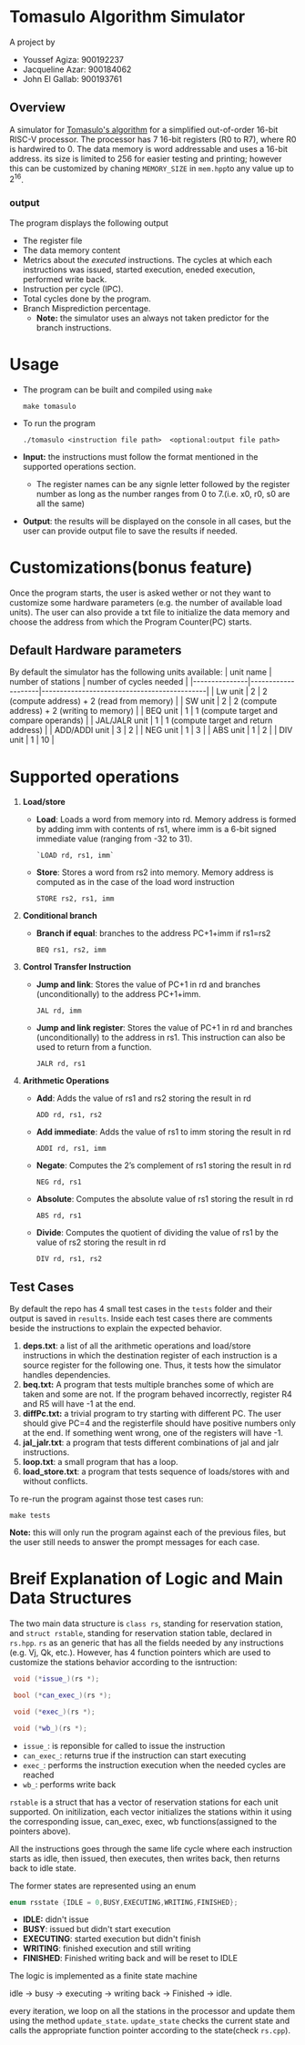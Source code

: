 # Tomasulo Algorithm Simulator

A project by

- Youssef Agiza: 900192237
- Jacqueline Azar: 900184062
- John El Gallab: 900193761

## Overview

A simulator for [Tomasulo's algorithm](https://en.wikipedia.org/wiki/Tomasulo_algorithm) for a simplified out-of-order 16-bit RISC-V processor. The processor has 7 16-bit registers (R0 to R7), where R0 is hardwired to 0. The data memory is word addressable and uses a 16-bit address. its size is limited to 256 for easier testing and printing; however this can be customized by chaning `MEMORY_SIZE` in `mem.hpp`to any value up to $2^{16}$.

### output

The program displays the following output

- The register file
- The data memory content
- Metrics about the _executed_ instructions. The cycles at which each instructions was issued, started execution, eneded execution, performed write back.
- Instruction per cycle (IPC).
- Total cycles done by the program.
- Branch Misprediction percentage.
  - **Note:** the simulator uses an always not taken predictor for the branch instructions.

# Usage

- The program can be built and compiled using `make`

      make tomasulo

- To run the program

      ./tomasulo <instruction file path>  <optional:output file path>

- **Input:** the instructions must follow the format mentioned in the supported operations section.
  - The register names can be any signle letter followed by the register number as long as the number ranges from 0 to 7.(i.e. x0, r0, s0 are all the same)
- **Output**: the results will be displayed on the console in all cases, but the user can provide output file to save the results if needed.

# Customizations(bonus feature)

Once the program starts, the user is asked wether or not they want to customize some hardware parameters (e.g. the number of available load units). The user can also provide a txt file to initialize the data memory and choose the address from which the Program Counter(PC) starts.

## Default Hardware parameters

By default the simulator has the following units available:
| unit name | number of stations | number of cycles needed |
|---------------|--------------------|---------------------------------------------|
| Lw unit | 2 | 2 (compute address) + 2 (read from memory) |
| SW unit | 2 | 2 (compute address) + 2 (writing to memory) |
| BEQ unit | 1 | 1 (compute target and compare operands) |
| JAL/JALR unit | 1 | 1 (compute target and return address) |
| ADD/ADDI unit | 3 | 2 |
| NEG unit | 1 | 3 |
| ABS unit | 1 | 2 |
| DIV unit | 1 | 10 |

# Supported operations

1.  **Load/store**

    - **Load**: Loads a word from memory into rd. Memory address is formed by adding imm with
      contents of rs1, where imm is a 6-bit signed immediate value (ranging from -32 to 31).

          `LOAD rd, rs1, imm`

    - **Store**: Stores a word from rs2 into memory. Memory address is computed as in the case of the load word instruction

      `STORE rs2, rs1, imm`

2.  **Conditional branch**

    - **Branch if equal**: branches to the address PC+1+imm if rs1=rs2

      `BEQ rs1, rs2, imm`

3.  **Control Transfer Instruction**

    - **Jump and link**: Stores the value of PC+1 in rd and branches (unconditionally) to the address PC+1+imm.

      `JAL rd, imm`

    - **Jump and link register**: Stores the value of PC+1 in rd and branches (unconditionally) to the address in rs1. This instruction can also be used to return from a function.

      `JALR rd, rs1`

4.  **Arithmetic Operations**

    - **Add**: Adds the value of rs1 and rs2 storing the result in rd

      `ADD rd, rs1, rs2`

    - **Add immediate**: Adds the value of rs1 to imm storing the result in rd

      `ADDI rd, rs1, imm`

    - **Negate**: Computes the 2’s complement of rs1 storing the result in rd

      `NEG rd, rs1`

    - **Absolute**: Computes the absolute value of rs1 storing the result in rd

      `ABS rd, rs1`

    - **Divide**: Computes the quotient of dividing the value of rs1 by the value of rs2 storing the result in rd

      `DIV rd, rs1, rs2`

## Test Cases

By default the repo has 4 small test cases in the `tests` folder and their output is saved in `results`. Inside each test cases there are comments beside the instructions to explain the expected behavior.

1. **deps.txt**: a list of all the arithmetic operations and load/store instructions in which the destination register of each instruction is a source register for the following one. Thus, it tests how the simulator handles dependencies.
2. **beq.txt:** A program that tests multiple branches some of which are taken and some are not. If the program behaved incorrectly, register R4 and R5 will have -1 at the end.
3. **diffPc.txt:** a trivial program to try starting with different PC. The user should give PC=4 and the registerfile should have positive numbers only at the end. If something went wrong, one of the registers will have -1.
4. **jal_jalr.txt**: a program that tests different combinations of jal and jalr instructions.
5. **loop.txt**: a small program that has a loop.
6. **load_store.txt**: a program that tests sequence of loads/stores with and without conflicts.

To re-run the program against those test cases run:

    make tests

**Note:** this will only run the program against each of the previous files, but the user still needs to answer the prompt messages for each case.

# Breif Explanation of Logic and Main Data Structures

The two main data structure is `class rs`, standing for reservation station, and `struct rstable`, standing for reservation station table, declared in `rs.hpp`. `rs` as an generic that has all the fields needed by any instructions (e.g. Vj, Qk, etc.). However, has 4 function pointers which are used to customize the stations behavior according to the isntruction:

```c++
 void (*issue_)(rs *);

 bool (*can_exec_)(rs *);

 void (*exec_)(rs *);

 void (*wb_)(rs *);
```

- `issue_`: is reponsible for called to issue the instruction
- `can_exec_`: returns true if the instruction can start executing
- `exec_`: performs the instruction execution when the needed cycles are reached
- `wb_`: performs write back

`rstable` is a struct that has a vector of reservation stations for each unit supported. On initilization, each vector initializes the stations within it using the corresponding issue, can_exec, exec, wb functions(assigned to the pointers above).

All the instructions goes through the same life cycle where each instruction starts as idle, then issued, then executes, then writes back, then returns back to idle state.

The former states are represented using an enum

```cpp
enum rsstate {IDLE = 0,BUSY,EXECUTING,WRITING,FINISHED};
```

- **IDLE:** didn't issue
- **BUSY**: issued but didn't start execution
- **EXECUTING**: started execution but didn't finish
- **WRITING**: finished execution and still writing
- **FINISHED**: Finished writing back and will be reset to IDLE

The logic is implemented as a finite state machine

idle $\rightarrow$ busy $\rightarrow$ executing $\rightarrow$ writing back $\rightarrow$ Finished $\rightarrow$ idle.

every iteration, we loop on all the stations in the processor and update them using the method `update_state`. `update_state` checks the current state and calls the appropriate function pointer according to the state(check `rs.cpp`).
